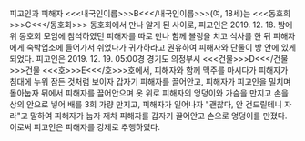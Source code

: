 피고인과 피해자 <<<내국인이름>>>B<<</내국인이름>>>(여, 18세)는 <<<동호회>>>C<<</동호회>>> 동호회에서 만나 알게 된 사이로, 피고인은 2019. 12. 18. 밤에 위 동호회 모임에 참석하였던 피해자를 따로 만나 함께 볼링을 치고 식사를 한 뒤 피해자에게 숙박업소에 들어가서 쉬었다가 귀가하라고 권유하여 피해자와 단둘이 방 안에 있게 되었다.
피고인은 2019. 12. 19. 05:00경 경기도 의정부시 <<<건물>>>D<<</건물>>>건물 <<<호>>>E<<</호>>>호에서, 피해자와 함께 맥주를 마시다가 피해자가 침대에 누워 잠든 것처럼 보이자 갑자기 피해자를 끌어안고, 피해자가 피고인을 밀치며 돌아눕자 뒤에서 피해자를 끌어안으며 옷 위로 피해자의 엉덩이와 가슴을 만지고 손을 상의 안으로 넣어 배를 3회 가량 만지고, 피해자가 일어나자 "괜찮다, 안 건드릴테니 자라"고 말하여 피해자가 눕자 재차 피해자를 갑자기 끌어안고 손으로 엉덩이를 만졌다.
이로써 피고인은 피해자를 강제로 추행하였다.
